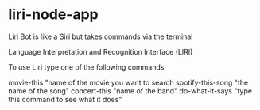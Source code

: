 # liri-node-app

Liri Bot is like a Siri but takes commands via the terminal

Language Interpretation and Recognition Interface (LIRI)

To use Liri type one of the following commands   
   
   movie-this "name of the movie you want to search
   spotify-this-song "the name of the song"
   concert-this "name of the band"
   do-what-it-says "type this command to see what it does"

    
